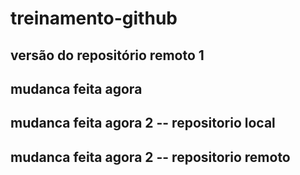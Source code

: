 # treinamento-github

## versão do repositório remoto 1

## mudanca feita agora

## mudanca feita agora 2 -- repositorio local
## mudanca feita agora 2 -- repositorio remoto


